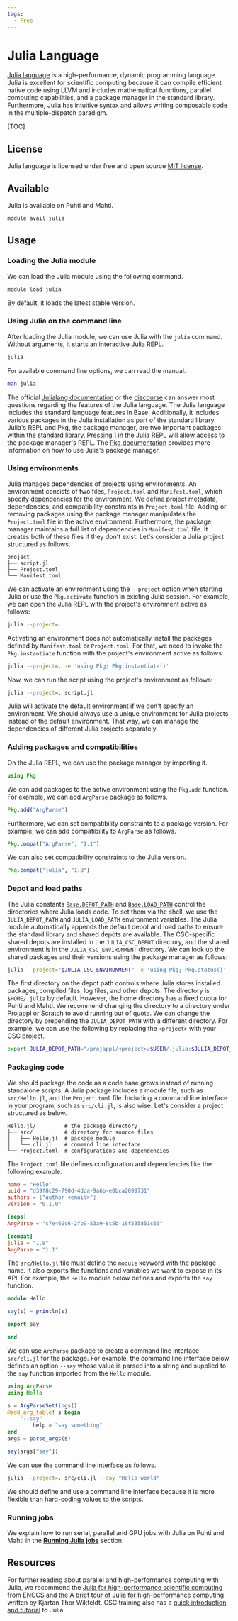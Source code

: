 ```yaml
---
tags:
  - Free
---
```


# Julia Language
[Julia language](https://julialang.org) is a high-performance, dynamic programming language.
Julia is excellent for scientific computing because it can compile efficient native code using LLVM and includes mathematical functions, parallel computing capabilities, and a package manager in the standard library.
Furthermore, Julia has intuitive syntax and allows writing composable code in the multiple-dispatch paradigm.

[TOC]


## License
Julia language is licensed under free and open source [MIT license](https://github.com/JuliaLang/julia/blob/master/LICENSE.md).


## Available
Julia is available on Puhti and Mahti.

```bash
module avail julia
```


## Usage
### Loading the Julia module
We can load the Julia module using the following command.

```bash
module load julia
```

By default, it loads the latest stable version.


### Using Julia on the command line
After loading the Julia module, we can use Julia with the `julia` command.
Without arguments, it starts an interactive Julia REPL.

```bash
julia
```

For available command line options, we can read the manual.

```sh
man julia
```

The official [Julialang documentation](https://docs.julialang.org) or the [discourse](https://discourse.julialang.org/) can answer most questions regarding the features of the Julia language.
The Julia language includes the standard language features in Base.
Additionally, it includes various packages in the Julia installation as part of the standard library.
Julia's REPL and Pkg, the package manager, are two important packages within the standard library. Pressing ] in the Julia REPL will allow access to the package manager's REPL.
The [Pkg documentation](https://pkgdocs.julialang.org/) provides more information on how to use Julia's package manager.


### Using environments
Julia manages dependencies of projects using environments.
An environment consists of two files, `Project.toml` and `Manifest.toml`, which specify dependencies for the environment.
We define project metadata, dependencies, and compatibility constraints in `Project.toml` file.
Adding or removing packages using the package manager manipulates the `Project.toml` file in the active environment.
Furthermore, the package manager maintains a full list of dependencies in `Manifest.toml` file.
It creates both of these files if they don't exist.
Let's consider a Julia project structured as follows.

```
project
├── script.jl
├── Project.toml
└── Manifest.toml
```

We can activate an environment using the `--project` option when starting Julia or use the `Pkg.activate` function in existing Julia session.
For example, we can open the Julia REPL with the project's environment active as follows:

```bash
julia --project=.
```

Activating an environment does not automatically install the packages defined by `Manifest.toml` or `Project.toml`.
For that, we need to invoke the `Pkg.instantiate` function with the project's environment active as follows:

```bash
julia --project=. -e 'using Pkg; Pkg.instantiate()'
```

Now, we can run the script using the project's environment as follows:

```bash
julia --project=. script.jl
```

Julia will activate the default environment if we don't specify an environment.
We should always use a unique environment for Julia projects instead of the default environment.
That way, we can manage the dependencies of different Julia projects separately.


### Adding packages and compatibilities
On the Julia REPL, we can use the package manager by importing it.

```julia
using Pkg
```

We can add packages to the active environment using the `Pkg.add` function.
For example, we can add `ArgParse` package as follows.

```julia
Pkg.add("ArgParse")
```

Furthermore, we can set compatibility constraints to a package version.
For example, we can add compatibility to `ArgParse` as follows.

```julia
Pkg.compat("ArgParse", "1.1")
```

We can also set compatibility constraints to the Julia version.

```julia
Pkg.compat("julia", "1.8")
```


### Depot and load paths
The Julia constants [`Base.DEPOT_PATH`](https://docs.julialang.org/en/v1/base/constants/#Base.DEPOT_PATH) and [`Base.LOAD_PATH`](https://docs.julialang.org/en/v1/base/constants/#Base.LOAD_PATH) control the directories where Julia loads code.
To set them via the shell, we use the `JULIA_DEPOT_PATH` and `JULIA_LOAD_PATH` environment variables.
The Julia module automatically appends the default depot and load paths to ensure the standard library and shared depots are available.
The CSC-specific shared depots are installed in the `JULIA_CSC_DEPOT` directory, and the shared environment is in the `JULIA_CSC_ENVIRONMENT` directory.
We can look up the shared packages and their versions using the package manager as follows:

```bash
julia --project="$JULIA_CSC_ENVIRONMENT" -e 'using Pkg; Pkg.status()'
```

The first directory on the depot path controls where Julia stores installed packages, compiled files, log files, and other depots.
The directory is `$HOME/.julia` by default.
However, the home directory has a fixed quota for Puhti and Mahti.
We recommend changing the directory to a directory under Projappl or Scratch to avoid running out of quota.
We can change the directory by prepending the `JULIA_DEPOT_PATH` with a different directory.
For example, we can use the following by replacing the `<project>` with your CSC project.

```bash
export JULIA_DEPOT_PATH="/projappl/<project>/$USER/.julia:$JULIA_DEPOT_PATH"
```


### Packaging code
We should package the code as a code base grows instead of running standalone scripts.
A Julia package includes a module file, such as `src/Hello.jl`, and the `Project.toml` file.
Including a command line interface in your program, such as `src/cli.jl`, is also wise.
Let's consider a project structured as below.

```text
Hello.jl/         # the package directory
├── src/          # directory for source files
│   ├── Hello.jl  # package module
│   └── cli.jl    # command line interface
└── Project.toml  # configurations and dependencies
```

The `Project.toml` file defines configuration and dependencies like the following example.

```toml
name = "Hello"
uuid = "d39f8c29-790d-4dca-9a6b-e0bca2099731"
authors = ["author <email>"]
version = "0.1.0"

[deps]
ArgParse = "c7e460c6-2fb9-53a9-8c5b-16f535851c63"

[compat]
julia = "1.8"
ArgParse = "1.1"
```

The `src/Hello.jl` file must define the `module` keyword with the package name.
It also exports the functions and variables we want to expose in its API.
For example, the `Hello` module below defines and exports the `say` function.

```julia
module Hello

say(s) = println(s)

export say

end
```

We can use `ArgParse` package to create a command line interface `src/cli.jl` for the package.
For example, the command line interface below defines an option `--say` whose value is parsed into a string and supplied to the `say` function imported from the `Hello` module.

```julia
using ArgParse
using Hello

s = ArgParseSettings()
@add_arg_table! s begin
    "--say"
        help = "say something"
end
args = parse_args(s)

say(args["say"])
```

We can use the command line interface as follows.

```bash
julia --project=. src/cli.jl --say "Hello world"
```

We should define and use a command line interface because it is more flexible than hard-coding values to the scripts.


### Running jobs
We explain how to run serial, parallel and GPU jobs with Julia on Puhti and Mahti in the [**Running Julia jobs**](../support/tutorials/julia.md) section.


<!--
### Jupyter and VSCode on the web interface
We can also use Julia on the [**web interface**](../computing/webinterface/index.md).

The web interface has a separate Jupyter installation for Julia named `Julia-Jupyter`.
We can select is from the menu.

We can use Julia on VSCode via the Julia extension.
We need to start VSCode with the julia module by setting to the name of the Julia module, such as `julia/1.8.5`, to `Modules` section.
-->


## Resources
For further reading about parallel and high-performance computing with Julia, we recommend the [Julia for high-performance scientific computing](https://enccs.github.io/Julia-for-HPC) from ENCCS and the [A brief tour of Julia for high-performance computing](https://forem.julialang.org/wikfeldt/a-brief-tour-of-julia-for-high-performance-computing-5deb) written by Kjartan Thor Wikfeldt.
CSC training also has a [quick introduction and tutorial](https://github.com/csc-training/julia-introduction) to Julia.
